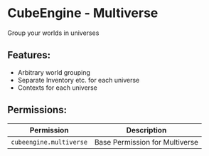 # CubeEngine - Multiverse
Group your worlds in universes

## Features:
 - Arbitrary world grouping
 - Separate Inventory etc. for each universe
 - Contexts for each universe

## Permissions:

| Permission | Description |
| --- | --- |
| `cubeengine.multiverse` | Base Permission for Multiverse |
